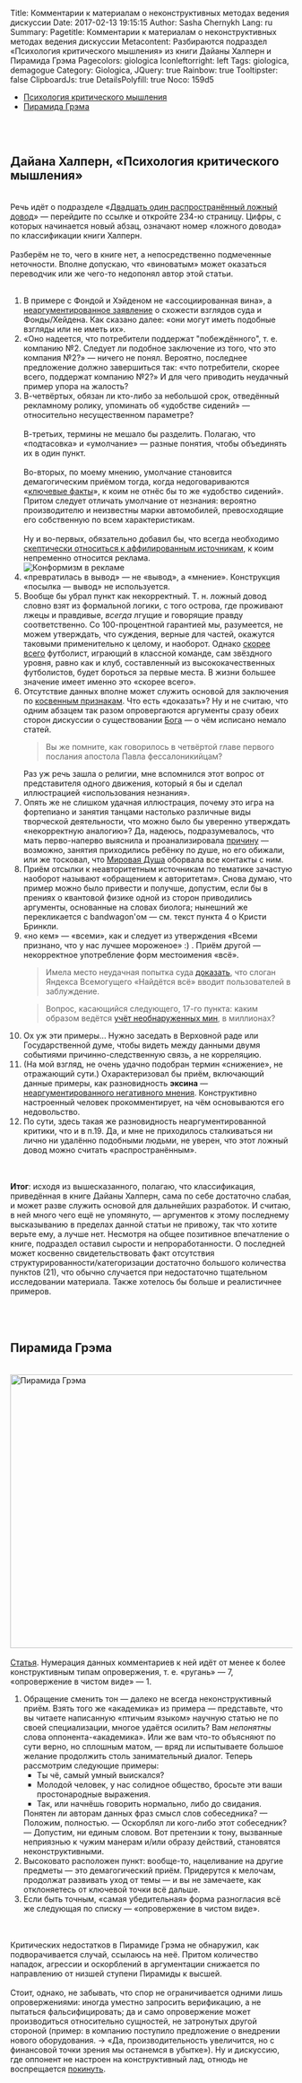 Title: Комментарии к материалам о неконструктивных методах ведения дискуссии
Date: 2017-02-13 19:15:15
Author: Sasha Chernykh
Lang: ru
Summary:
Pagetitle: Комментарии к материалам о неконструктивных методах ведения дискуссии
Metacontent: Разбираются подраздел «Психология критического мышления» из книги Дайаны Халперн и Пирамида Грэма
Pagecolors: giologica
Iconleftorright: left
Tags: giologica, demagogue
Category: Giologica,
JQuery: true
Rainbow: true
Tooltipster: false
ClipboardJs: true
DetailsPolyfill: true
Noco: 159d5

<ul>
<li><a href="#Halpern">Психология критического мышления</a>
</li>
<li><a href="#Graham">Пирамида Грэма</a>
</li>
</ul>
<br />
<br />
<h2 id="Halpern">Дайана Халперн, «Психология критического мышления»</h2>
<br />
Речь идёт о подразделе «<a href="https://docs.zoho.com/file/9ustl0ebab1b5e94745b6a5cc656051b3e8d0" target="_blank">Двадцать один распространённый ложный довод</a>» — перейдите по ссылке и откройте 234-ю страницу. Цифры, с которых начинается новый абзац, означают номер «ложного довода» по классификации книги Халперн.
<br />
<br /> Разберём не то, чего в книге нет, а непосредственно подмеченные неточности. Вполне допускаю, что «виноватым» может оказаться переводчик или же чего-то недопонял автор этой статьи.
<br />
<br />
<ol class="halpernlist">
	<li> В примере с Фондой и Хэйденом не «ассоциированная вина», а <u>неаргументированное заявление</u> о схожести взглядов суда и Фонды/Хейдена. Как сказано далее: «они могут иметь подобные взгляды или не иметь их».</li>
	<li> «Оно надеется, что потребители поддержат "побеждённого", т. е. компанию №2. Следует ли подобное заключение из того, что это компания №2?» — ничего не понял. Вероятно, последнее предложение должно завершиться так: «что потребители, скорее всего, поддержат компанию №2?» И для чего приводить неудачный пример упора на жалость?</li>
	<li>
		В-четвёртых, обязан ли кто-либо за небольшой срок, отведённый рекламному ролику, упоминать об «удобстве сидений» — относительно несущественном параметре?
		<br />
		<br /> В-третьих, термины не мешало бы разделить. Полагаю, что «подтасовка» и «умолчание» — разные понятия, чтобы объединять их в один пункт.
		<br />
		<br /> Во-вторых, по моему мнению, умолчание становится демагогическим приёмом тогда, когда недоговариваются «<a href="http://www.e-reading.club/chapter.php/1019719/2/Bogatyrev_-_Demagogicheskie_shablony_Osnovy_Polemiki_s_demagogami.html" target="_blank">ключевые факты</a>», к коим не отнёс бы то же «удобство сидений». Притом следует отличать умолчание от незнания: вероятно производителю и неизвестны марки автомобилей, превосходящие его собственную по всем характеристикам.
		<br />
		<br /> Ну и во-первых, обязательно добавил бы, что всегда необходимо <u>скептически относиться к аффилированным источникам</u>, к коим непременно относится реклама.</li>
	<img src="{filename}/images/giologica/Конформизм_в_рекламе.png" alt="Конформизм в рекламе">
	<li> «превратилась в вывод» — не «вывод», а «мнение». Конструкция «посылка — вывод» не используется.</li>
	<li> Вообще бы убрал пункт как некорректный. Т. н. ложный довод словно взят из формальной логики, с того острова, где проживают лжецы и правдивые, <em>всегда</em> лгущие и говорящие правду соответственно. Со 100-процентной гарантией мы, разумеется, не можем утверждать, что суждения, верные для частей, окажутся таковыми применительно к целому, и наоборот. Однако <u>скорее всего</u> футболист, играющий в классной команде, сам звёздного уровня, равно как и клуб, составленный из высококачественных футболистов, будет бороться за первые места. В жизни большее значение имеет именно это «скорее всего».</li>
	<li> Отсутствие данных вполне может служить основой для заключения по <u>косвенным признакам</u>. Что есть «доказать»? Ну и не считаю, что одним абзацем так разом опровергаются аргументы сразу обеих сторон дискуссии о существовании <a href="https://vk.com/hair_in_the_wind" target="_blank">Бога</a> — о чём исписано немало статей.
		<br />
		<blockquote>Вы же помните, как говорилось в четвёртой главе первого послания апостола Павла фессалоникийцам?</blockquote>
		Раз уж речь зашла о религии, мне вспомнился этот вопрос от представителя одного движения, который я бы и сделал иллюстрацией «использования незнания».</li>
	<li> Опять же не слишком удачная иллюстрация, почему это игра на фортепиано и занятия танцами настолько различные виды творческой деятельности, что можно было бы уверенно утверждать «некорректную аналогию»? Да, надеюсь, подразумевалось, что мать перво-наперво выяснила и проанализировала <u>причину</u> — возможно, занятия приходились ребёнку по душе, но его обижали, или же тосковал, что <a href="http://people.novsu.ru/profiles/html/profileView.do?userid=s167163&lang=ru" target="_blank">Мировая Душа</a> оборвала все контакты с ним.</li>
	<li> Приём отсылки к неавторитетным источникам по тематике зачастую наоборот называют «обращением к авторитетам». Снова думаю, что пример можно было привести и получше, допустим, если бы в прениях о квантовой физике одной из сторон приводились аргументы, основанные на словах биолога; нынешний же перекликается с bandwagon'ом — см. текст пункта 4 о Кристи Бринкли.</li>
	<li> «но кем» — «всеми», как и следует из утверждения «Всеми признано, что у нас лучшее мороженое» :) . Приём другой — некорректное употребление форм местоимения «всё».
		<blockquote>Имела место неудачная попытка суда <a href="http://www.vedomosti.ru/technology/articles/2012/09/07/novyj_dvigatel_torgovli" target="_blank">доказать</a>, что слоган Яндекса Всемогущего «Найдётся всё» вводит пользователей в заблуждение. </blockquote>
	</li>
	<blockquote>Вопрос, касающийся следующего, 17-го пункта: каким образом ведётся <a href="http://svr.gov.ru/material/3-1.htm" target="_blank">учёт необнаруженных мин</a>, в миллионах?</blockquote>
	<li> Ох уж эти примеры... Нужно заседать в Верховной раде или Государственной думе, чтобы видеть между данными двумя событиями причинно-следственную связь, а не корреляцию.</li>
	<li> (На мой взгляд, не очень удачно подобран термин «снижение», не отражающий сути.) Охарактеризовал бы приём, включающий данные примеры, как разновидность <b>эксина</b> — <u>неаргументированного негативного мнения</u>. Конструктивно настроенный человек прокомментирует, на чём основываются его недовольство.</li>
	<li> По сути, здесь такая же разновидность неаргументированной критики, что и в п.19. Да, и мне не приходилось сталкиваться ни лично ни удалённо подобными людьми, не уверен, что этот ложный довод можно считать «распространённым».</li>
</ol>
<br />
<br />
<b>Итог</b>: исходя из вышесказанного, полагаю, что классификация, приведённая в книге Дайаны Халперн, сама по себе достаточно слабая, и может разве служить основой для дальнейших разработок. И считаю, в ней много чего ещё не упомянуто, — аргументов к этому последнему высказыванию в пределах данной статьи не привожу, так что хотите верьте ему, а лучше нет. Несмотря на общее позитивное впечатление о книге, подраздел оставил сырости и непроработанности. О последней может косвенно свидетельствовать факт отсутствия структурированности/категоризации достаточно большого количества пунктов (21), что обычно случается при недостаточно тщательном исследовании материала. Также хотелось бы больше и реалистичнее примеров.
<br />
<br />
<br />
<br />
<h2 id="Graham">Пирамида Грэма</h2>
<br />
<img src="{filename}/images/giologica/Пирамида_Грэма.jpg" alt="Пирамида Грэма" width="855" height="488">
<br />
<br />
<a href="http://web.archive.org/web/20150615162941/http://www.xpomo.com/ruskolan/tolpa/piramida.htm" target="_blank">Статья</a>. Нумерация данных комментариев к ней идёт от менее к более конструктивным типам опровержения, т. е. «ругань» — 7, «опровержение в чистом виде» — 1.
<ol class="grahamlist">
	<li> Обращение сменить тон — далеко не всегда неконструктивный приём. Взять того же «академика» из примера — представьте, что вы читаете написанную «птичьим языком» научную статью не по своей специализации, многое удаётся осилить? Вам <em>непонятны</em> слова оппонента-«академика». Или же вам что-то объясняют по сути верно, но сплошным матом, — вряд ли испытываете большое желание продолжить столь занимательный диалог. Теперь рассмотрим следующие примеры:
		<ul type="square" class="academic">
			<li> Ты чё, самый умный выискался?</li>
			<li> Молодой человек, у нас солидное общество, бросьте эти ваши простонародные выражения.</li>
			<li> Так, или начнёшь говорить нормально, либо до свидания.</li>
		</ul>
	</li>
	Понятен ли авторам данных фраз смысл слов собеседника? — Положим, полностью. — Оскорблял ли кого-либо этот собеседник? — Допустим, ни единым словом. Вот претензии к тону, вызванные неприязнью к чужим манерам и/или образу действий, становятся неконструктивными.
	<li> Высоковато расположен пункт: вообще-то, нацеливание на другие предметы  — это демагогический приём. Придерутся к мелочам, продолжат развивать уход от темы — и вы не замечаете, как отклоняетесь от ключевой точки всё дальше.</li>
	<li> Если быть точным, «самая убедительная» форма разногласия всё же следующая по списку — «опровержение в чистом виде».</li>
</ol>
<br />
<br />
Критических недостатков в Пирамиде Грэма не обнаружил, как подворачивается случай, ссылаюсь на неё. Притом количество нападок, агрессии и оскорблений в аргументации снижается по направлению от низшей ступени Пирамиды к высшей.
<br />
<br />
Стоит, однако, не забывать, что спор не ограничивается одними лишь опровержениями: иногда уместно запросить верификацию, а не пытаться фальсифицировать; да и само опровержение может производиться относительно сущностей, не затронутых другой стороной (пример: в компанию поступило предложение о внедрении нового оборудования. → «Да, производительность увеличится, но с финансовой точки зрения мы останемся в убытке»). Ну и дискуссию, где оппонент не настроен на конструктивный лад, отнюдь не воспрещается <a href="Nas-Izu" target="_blank">покинуть</a>.
